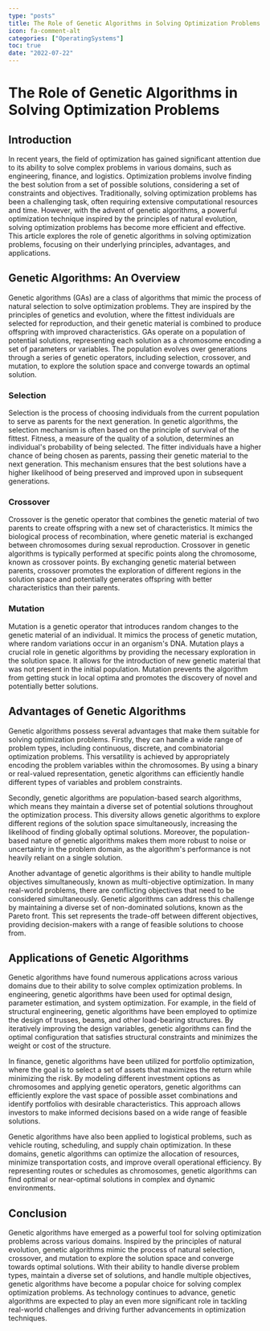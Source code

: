 ```yaml
---
type: "posts"
title: The Role of Genetic Algorithms in Solving Optimization Problems
icon: fa-comment-alt
categories: ["OperatingSystems"]
toc: true
date: "2022-07-22"
---
```




# The Role of Genetic Algorithms in Solving Optimization Problems

## Introduction

In recent years, the field of optimization has gained significant attention due to its ability to solve complex problems in various domains, such as engineering, finance, and logistics. Optimization problems involve finding the best solution from a set of possible solutions, considering a set of constraints and objectives. Traditionally, solving optimization problems has been a challenging task, often requiring extensive computational resources and time. However, with the advent of genetic algorithms, a powerful optimization technique inspired by the principles of natural evolution, solving optimization problems has become more efficient and effective. This article explores the role of genetic algorithms in solving optimization problems, focusing on their underlying principles, advantages, and applications.

## Genetic Algorithms: An Overview

Genetic algorithms (GAs) are a class of algorithms that mimic the process of natural selection to solve optimization problems. They are inspired by the principles of genetics and evolution, where the fittest individuals are selected for reproduction, and their genetic material is combined to produce offspring with improved characteristics. GAs operate on a population of potential solutions, representing each solution as a chromosome encoding a set of parameters or variables. The population evolves over generations through a series of genetic operators, including selection, crossover, and mutation, to explore the solution space and converge towards an optimal solution.

### Selection

Selection is the process of choosing individuals from the current population to serve as parents for the next generation. In genetic algorithms, the selection mechanism is often based on the principle of survival of the fittest. Fitness, a measure of the quality of a solution, determines an individual's probability of being selected. The fitter individuals have a higher chance of being chosen as parents, passing their genetic material to the next generation. This mechanism ensures that the best solutions have a higher likelihood of being preserved and improved upon in subsequent generations.

### Crossover

Crossover is the genetic operator that combines the genetic material of two parents to create offspring with a new set of characteristics. It mimics the biological process of recombination, where genetic material is exchanged between chromosomes during sexual reproduction. Crossover in genetic algorithms is typically performed at specific points along the chromosome, known as crossover points. By exchanging genetic material between parents, crossover promotes the exploration of different regions in the solution space and potentially generates offspring with better characteristics than their parents.

### Mutation

Mutation is a genetic operator that introduces random changes to the genetic material of an individual. It mimics the process of genetic mutation, where random variations occur in an organism's DNA. Mutation plays a crucial role in genetic algorithms by providing the necessary exploration in the solution space. It allows for the introduction of new genetic material that was not present in the initial population. Mutation prevents the algorithm from getting stuck in local optima and promotes the discovery of novel and potentially better solutions.

## Advantages of Genetic Algorithms

Genetic algorithms possess several advantages that make them suitable for solving optimization problems. Firstly, they can handle a wide range of problem types, including continuous, discrete, and combinatorial optimization problems. This versatility is achieved by appropriately encoding the problem variables within the chromosomes. By using a binary or real-valued representation, genetic algorithms can efficiently handle different types of variables and problem constraints.

Secondly, genetic algorithms are population-based search algorithms, which means they maintain a diverse set of potential solutions throughout the optimization process. This diversity allows genetic algorithms to explore different regions of the solution space simultaneously, increasing the likelihood of finding globally optimal solutions. Moreover, the population-based nature of genetic algorithms makes them more robust to noise or uncertainty in the problem domain, as the algorithm's performance is not heavily reliant on a single solution.

Another advantage of genetic algorithms is their ability to handle multiple objectives simultaneously, known as multi-objective optimization. In many real-world problems, there are conflicting objectives that need to be considered simultaneously. Genetic algorithms can address this challenge by maintaining a diverse set of non-dominated solutions, known as the Pareto front. This set represents the trade-off between different objectives, providing decision-makers with a range of feasible solutions to choose from.

## Applications of Genetic Algorithms

Genetic algorithms have found numerous applications across various domains due to their ability to solve complex optimization problems. In engineering, genetic algorithms have been used for optimal design, parameter estimation, and system optimization. For example, in the field of structural engineering, genetic algorithms have been employed to optimize the design of trusses, beams, and other load-bearing structures. By iteratively improving the design variables, genetic algorithms can find the optimal configuration that satisfies structural constraints and minimizes the weight or cost of the structure.

In finance, genetic algorithms have been utilized for portfolio optimization, where the goal is to select a set of assets that maximizes the return while minimizing the risk. By modeling different investment options as chromosomes and applying genetic operators, genetic algorithms can efficiently explore the vast space of possible asset combinations and identify portfolios with desirable characteristics. This approach allows investors to make informed decisions based on a wide range of feasible solutions.

Genetic algorithms have also been applied to logistical problems, such as vehicle routing, scheduling, and supply chain optimization. In these domains, genetic algorithms can optimize the allocation of resources, minimize transportation costs, and improve overall operational efficiency. By representing routes or schedules as chromosomes, genetic algorithms can find optimal or near-optimal solutions in complex and dynamic environments.

## Conclusion

Genetic algorithms have emerged as a powerful tool for solving optimization problems across various domains. Inspired by the principles of natural evolution, genetic algorithms mimic the process of natural selection, crossover, and mutation to explore the solution space and converge towards optimal solutions. With their ability to handle diverse problem types, maintain a diverse set of solutions, and handle multiple objectives, genetic algorithms have become a popular choice for solving complex optimization problems. As technology continues to advance, genetic algorithms are expected to play an even more significant role in tackling real-world challenges and driving further advancements in optimization techniques.